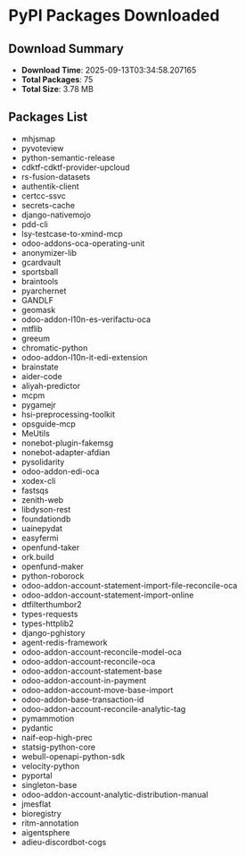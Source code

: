 # PyPI Packages Downloaded

## Download Summary
- **Download Time**: 2025-09-13T03:34:58.207165
- **Total Packages**: 75
- **Total Size**: 3.78 MB

## Packages List
- mhjsmap
- pyvoteview
- python-semantic-release
- cdktf-cdktf-provider-upcloud
- rs-fusion-datasets
- authentik-client
- certcc-ssvc
- secrets-cache
- django-nativemojo
- pdd-cli
- lsy-testcase-to-xmind-mcp
- odoo-addons-oca-operating-unit
- anonymizer-lib
- gcardvault
- sportsball
- braintools
- pyarchernet
- GANDLF
- geomask
- odoo-addon-l10n-es-verifactu-oca
- mtflib
- greeum
- chromatic-python
- odoo-addon-l10n-it-edi-extension
- brainstate
- aider-code
- aliyah-predictor
- mcpm
- pygamejr
- hsi-preprocessing-toolkit
- opsguide-mcp
- MeUtils
- nonebot-plugin-fakemsg
- nonebot-adapter-afdian
- pysolidarity
- odoo-addon-edi-oca
- xodex-cli
- fastsqs
- zenith-web
- libdyson-rest
- foundationdb
- uainepydat
- easyfermi
- openfund-taker
- ork.build
- openfund-maker
- python-roborock
- odoo-addon-account-statement-import-file-reconcile-oca
- odoo-addon-account-statement-import-online
- dtfilterthumbor2
- types-requests
- types-httplib2
- django-pghistory
- agent-redis-framework
- odoo-addon-account-reconcile-model-oca
- odoo-addon-account-reconcile-oca
- odoo-addon-account-statement-base
- odoo-addon-account-in-payment
- odoo-addon-account-move-base-import
- odoo-addon-base-transaction-id
- odoo-addon-account-reconcile-analytic-tag
- pymammotion
- pydantic
- naif-eop-high-prec
- statsig-python-core
- webull-openapi-python-sdk
- velocity-python
- pyportal
- singleton-base
- odoo-addon-account-analytic-distribution-manual
- jmesflat
- bioregistry
- ritm-annotation
- aigentsphere
- adieu-discordbot-cogs
